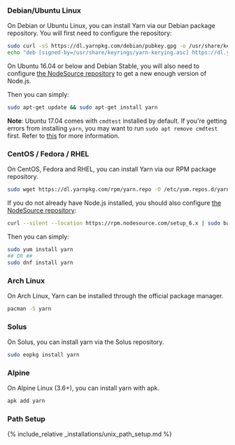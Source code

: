 ### Debian/Ubuntu Linux

On Debian or Ubuntu Linux, you can install Yarn via our Debian package
repository. You will first need to configure the repository:

```sh
sudo curl -sS https://dl.yarnpkg.com/debian/pubkey.gpg -o /usr/share/keyrings/yarn-keyring.asc
echo "deb [signed-by=/usr/share/keyrings/yarn-kerying.asc] https://dl.yarnpkg.com/debian/ stable main" | sudo tee /etc/apt/sources.list.d/yarn.list
```

On Ubuntu 16.04 or below and Debian Stable, you will also need to configure [the NodeSource repository](https://nodejs.org/en/download/package-manager/#debian-and-ubuntu-based-linux-distributions) to get a new enough version of Node.js.

Then you can simply:

```sh
sudo apt-get update && sudo apt-get install yarn
```

**Note**: Ubuntu 17.04 comes with `cmdtest` installed by default. If you're getting errors from installing `yarn`, you may want to run `sudo apt remove cmdtest` first. Refer to [this](https://github.com/yarnpkg/yarn/issues/2821) for more information.

### CentOS / Fedora / RHEL

On CentOS, Fedora and RHEL, you can install Yarn via our RPM package repository.
```sh
sudo wget https://dl.yarnpkg.com/rpm/yarn.repo -O /etc/yum.repos.d/yarn.repo
```

If you do not already have Node.js installed, you should also configure
[the NodeSource repository](https://nodejs.org/en/download/package-manager/#enterprise-linux-and-fedora):
```sh
curl --silent --location https://rpm.nodesource.com/setup_6.x | sudo bash -
```

Then you can simply:
```sh
sudo yum install yarn
## OR ##
sudo dnf install yarn
```

### Arch Linux

On Arch Linux, Yarn can be installed through the official package manager.

```sh
pacman -S yarn
```

### Solus

On Solus, you can install yarn via the Solus repository.
```sh
sudo eopkg install yarn
```

### Alpine

On Alpine Linux (3.6+), you can install yarn with apk.
```sh
apk add yarn
```

### Path Setup

{% include_relative _installations/unix_path_setup.md %}
